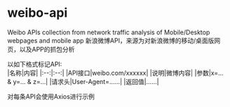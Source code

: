 # weibo-api
Weibo APIs collection from network traffic analysis of Mobile/Desktop webpages and mobile app
新浪微博API，来源为对新浪微博的移动/桌面版网页，以及APP的抓包分析

以如下格式标记API:  
|名称|内容|
|:--:|:--:|
|API接口|weibo.com/xxxxxx|
|说明|微博内容|
|参数|x=... & y=... & z=...|
|请求头|User-Agent=......|
|返回值|......|

对每条API会使用Axios进行示例
